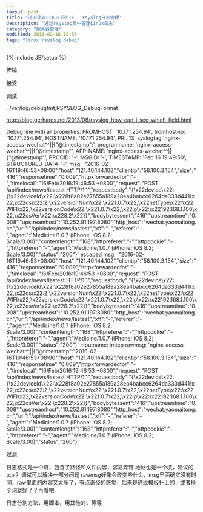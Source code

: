```yaml
---
layout: post
title: "道听途说Linux系列15 - rsyslog日志管理"
description: "通过rsyslog集中管理Linux日志"
category: "服务器管理"
modified: 2016-02-16 19:55
tags: "linux rsyslog debug"
---
```

{% include JB/setup %}

传输

接受


调试

*.* /var/log/debugfmt;RSYSLOG_DebugFormat

http://blog.gerhards.net/2013/06/rsyslog-how-can-i-see-which-field.html

Debug line with all properties:
FROMHOST: '10.171.254.94', fromhost-ip: '10.171.254.94', HOSTNAME: '10.171.254.94', PRI: 13,
syslogtag 'nginx-access-wechat^^||{"@timestamp":', programname: 'nginx-access-wechat^^||{"@timestamp"', APP-NAME: 'nginx-access-wechat^^||{"@timestamp"', PROCID: '-', MSGID: '-',
TIMESTAMP: 'Feb 16 19:49:50', STRUCTURED-DATA: '-',
msg: '"2016-02-16T19:46:53+08:00","host":"121.40.144.102","clientip":"58.100.3.154","size":"416","responsetime":"0.009","httpxforwardedfor":"-","timelocal":"16/Feb/2016:19:46:53 +0800","request":"POST /api/index/news/lastest HTTP/1.1","requestbody":"{\x22device\x22:{\x22deviceId\x22:\x228f8a02e27855a189a28ea4babcc6264da333d441\x22,\x22os\x22:2,\x22versionNum\x22:\x221.0.7\x22,\x22netType\x22:\x22WIFI\x22,\x22versionCode\x22:\x221.0.7\x22,\x22ip\x22:\x22192.168.1.100\x22,\x22osVer\x22:\x228.2\x22}}","bodybytessent":"416","upstreamtime":"0.008","upstreamhost":"10.252.91.197:8080","http_host":"wechat.yaomaitong.cn","url":"/api/index/news/lastest","xff":"-","referer":"-","agent":"Medicine/1.0.7 (iPhone; iOS 8.2; Scale/3.00)","contentlength":"168","httpreferer":"-","httpcookie":"-","httpreferer":"-","agent":"Medicine/1.0.7 (iPhone; iOS 8.2; Scale/3.00)","status":"200"}'
escaped msg: '"2016-02-16T19:46:53+08:00","host":"121.40.144.102","clientip":"58.100.3.154","size":"416","responsetime":"0.009","httpxforwardedfor":"-","timelocal":"16/Feb/2016:19:46:53 +0800","request":"POST /api/index/news/lastest HTTP/1.1","requestbody":"{\x22device\x22:{\x22deviceId\x22:\x228f8a02e27855a189a28ea4babcc6264da333d441\x22,\x22os\x22:2,\x22versionNum\x22:\x221.0.7\x22,\x22netType\x22:\x22WIFI\x22,\x22versionCode\x22:\x221.0.7\x22,\x22ip\x22:\x22192.168.1.100\x22,\x22osVer\x22:\x228.2\x22}}","bodybytessent":"416","upstreamtime":"0.008","upstreamhost":"10.252.91.197:8080","http_host":"wechat.yaomaitong.cn","url":"/api/index/news/lastest","xff":"-","referer":"-","agent":"Medicine/1.0.7 (iPhone; iOS 8.2; Scale/3.00)","contentlength":"168","httpreferer":"-","httpcookie":"-","httpreferer":"-","agent":"Medicine/1.0.7 (iPhone; iOS 8.2; Scale/3.00)","status":"200"}'
inputname: imtcp rawmsg: 'nginx-access-wechat^^||{"@timestamp":"2016-02-16T19:46:53+08:00","host":"121.40.144.102","clientip":"58.100.3.154","size":"416","responsetime":"0.009","httpxforwardedfor":"-","timelocal":"16/Feb/2016:19:46:53 +0800","request":"POST /api/index/news/lastest HTTP/1.1","requestbody":"{\x22device\x22:{\x22deviceId\x22:\x228f8a02e27855a189a28ea4babcc6264da333d441\x22,\x22os\x22:2,\x22versionNum\x22:\x221.0.7\x22,\x22netType\x22:\x22WIFI\x22,\x22versionCode\x22:\x221.0.7\x22,\x22ip\x22:\x22192.168.1.100\x22,\x22osVer\x22:\x228.2\x22}}","bodybytessent":"416","upstreamtime":"0.008","upstreamhost":"10.252.91.197:8080","http_host":"wechat.yaomaitong.cn","url":"/api/index/news/lastest","xff":"-","referer":"-","agent":"Medicine/1.0.7 (iPhone; iOS 8.2; Scale/3.00)","contentlength":"168","httpreferer":"-","httpcookie":"-","httpreferer":"-","agent":"Medicine/1.0.7 (iPhone; iOS 8.2; Scale/3.00)","status":"200"}'

过滤

日志格式是一个坑，包含了路径和文件内容，容易弄错
地址也是一个坑，建议的tcp？
调试可以解决一部分问题
rawmsg好像会改变些什么，msg里面确实没有时间，raw里面的内容又太多了，有点奇怪的感觉，后来是通过模板补上的，或者换个词就好了？再看吧

日志分割方法，用脚本，用其他的，等等